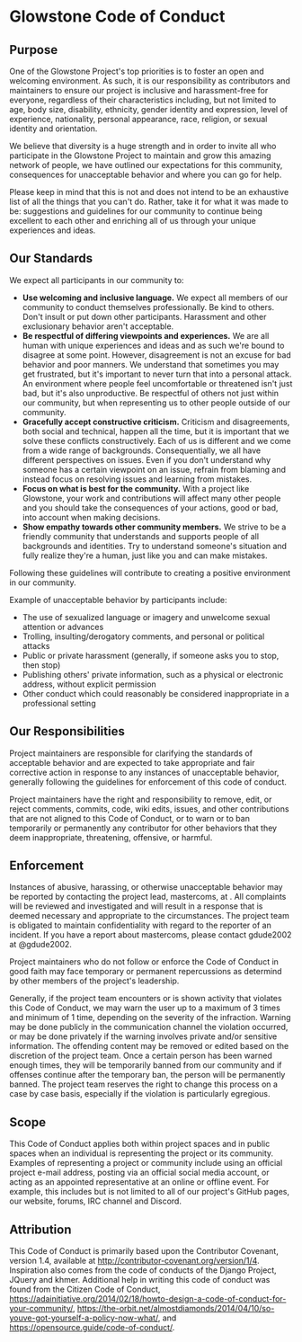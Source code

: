 # Glowstone Code of Conduct

## Purpose

One of the Glowstone Project's top priorities is to foster an open and
welcoming environment. As such, it is our responsibility as contributors
and maintainers to ensure our project is inclusive and harassment-free
for everyone, regardless of their characteristics including, but not limited
to age, body size, disability, ethnicity, gender identity and expression,
level of experience, nationality, personal appearance, race, religion,
or sexual identity and orientation.

We believe that diversity is a huge strength and in order to invite all
who participate in the Glowstone Project to maintain and grow this amazing
network of people, we have outlined our expectations for this community,
consequences for unacceptable behavior and where you can go for help.

Please keep in mind that this is not and does not intend to be an exhaustive
list of all the things that you can't do. Rather, take it for what it was
made to be: suggestions and guidelines for our community to continue being
excellent to each other and enriching all of us through your unique experiences
and ideas.

## Our Standards

We expect all participants in our community to:

* **Use welcoming and inclusive language.** We expect all members of our
community to conduct themselves professionally. Be kind to others. Don't
insult or put down other participants. Harassment and other exclusionary
behavior aren't acceptable.
* **Be respectful of differing viewpoints and experiences.** We are all
human with unique experiences and ideas and as such we're bound to
disagree at some point. However, disagreement is not an excuse for bad
behavior and poor manners. We understand that sometimes you may get
frustrated, but it's important to never turn that into a personal attack.
An environment where people feel uncomfortable or threatened isn't just
bad, but it's also unproductive. Be respectful of others not just within
our community, but when representing us to other people outside of our
community.
* **Gracefully accept constructive criticism.** Criticism and disagreements,
both social and technical, happen all the time, but it is important
that we solve these conflicts constructively. Each of us is different and
we come from a wide range of backgrounds. Consequentially, we all have
different perspectives on issues. Even if you don't understand why someone
has a certain viewpoint on an issue, refrain from blaming and instead focus
on resolving issues and learning from mistakes.
* **Focus on what is best for the community.** With a project like Glowstone,
your work and contributions will affect many other people and you should
take the consequences of your actions, good or bad, into account when making
decisions.
* **Show empathy towards other community members.** We strive to be a friendly
community that understands and supports people of all backgrounds and identities.
Try to understand someone's situation and fully realize they're a human,
just like you and can make mistakes.

Following these guidelines will contribute to creating a positive environment
in our community.

Example of unacceptable behavior by participants include:

* The use of sexualized language or imagery and unwelcome sexual attention or
advances
* Trolling, insulting/derogatory comments, and personal or political attacks
* Public or private harassment (generally, if someone asks you to stop, then stop)
* Publishing others' private information, such as a physical or electronic
  address, without explicit permission
* Other conduct which could reasonably be considered inappropriate in a
  professional setting

## Our Responsibilities

Project maintainers are responsible for clarifying the standards of
acceptable behavior and are expected to take appropriate and fair corrective
action in response to any instances of unacceptable behavior, generally
following the guidelines for enforcement of this code of conduct.

Project maintainers have the right and responsibility to remove, edit,
or reject comments, commits, code, wiki edits, issues, and other
contributions that are not aligned to this Code of Conduct, or to warn
or to ban temporarily or permanently any contributor for other behaviors
that they deem inappropriate, threatening, offensive, or harmful.

## Enforcement

Instances of abusive, harassing, or otherwise unacceptable behavior may be
reported by contacting the project lead, mastercoms, at <circuitsoft at tuta.io>.
All complaints will be reviewed and investigated and will result in a response
that is deemed necessary and appropriate to the circumstances. The project team
is obligated to maintain confidentiality with regard to the reporter of
an incident. If you have a report about mastercoms, please contact gdude2002
at @gdude2002.

Project maintainers who do not follow or enforce the Code of Conduct in
good faith may face temporary or permanent repercussions as determind by
other members of the project's leadership.

Generally, if the project team encounters or is shown activity that violates
this Code of Conduct, we may warn the user up to a maximum of 3 times and
minimum of 1 time, depending on the severity of the infraction. Warning
may be done publicly in the communication channel the violation occurred,
or may be done privately if the warning involves private and/or sensitive
information. The offending content may be removed or edited based on the
discretion of the project team. Once a certain person has been warned
enough times, they will be temporarily banned from our community and if
offenses continue after the temporary ban, the person will be permanently
banned. The project team reserves the right to change this process on a
case by case basis, especially if the violation is particularly egregious.

## Scope

This Code of Conduct applies both within project spaces and in public spaces
when an individual is representing the project or its community. Examples
of representing a project or community include using an official project
e-mail address, posting via an official social media account, or acting
as an appointed representative at an online or offline event. For example,
this includes but is not limited to all of our project's GitHub pages,
our website, forums, IRC channel and Discord.

## Attribution

This Code of Conduct is primarily based upon the Contributor Covenant,
version 1.4, available at http://contributor-covenant.org/version/1/4.
Inspiration also comes from the code of conducts of the Django Project,
JQuery and khmer. Additional help in writing this code of conduct was
found from the Citizen Code of Conduct,
https://adainitiative.org/2014/02/18/howto-design-a-code-of-conduct-for-your-community/,
https://the-orbit.net/almostdiamonds/2014/04/10/so-youve-got-yourself-a-policy-now-what/,
and https://opensource.guide/code-of-conduct/.
